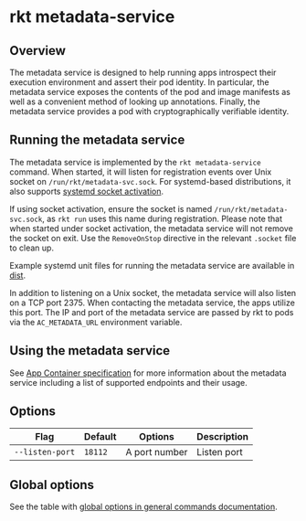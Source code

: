 # rkt metadata-service

## Overview

The metadata service is designed to help running apps introspect their execution environment and assert their pod identity.
In particular, the metadata service exposes the contents of the pod and image manifests as well as a convenient method of looking up annotations.
Finally, the metadata service provides a pod with cryptographically verifiable identity.

## Running the metadata service

The metadata service is implemented by the `rkt metadata-service` command.
When started, it will listen for registration events over Unix socket on `/run/rkt/metadata-svc.sock`.
For systemd-based distributions, it also supports [systemd socket activation][socket-activation].

If using socket activation, ensure the socket is named `/run/rkt/metadata-svc.sock`, as `rkt run` uses this name during registration.
Please note that when started under socket activation, the metadata service will not remove the socket on exit.
Use the `RemoveOnStop` directive in the relevant `.socket` file to clean up.

Example systemd unit files for running the metadata service are available in [dist][dist].

In addition to listening on a Unix socket, the metadata service will also listen on a TCP port 2375.
When contacting the metadata service, the apps utilize this port.
The IP and port of the metadata service are passed by rkt to pods via the `AC_METADATA_URL` environment variable.

## Using the metadata service

See [App Container specification][appc-container-metadata] for more information about the metadata service including a list of supported endpoints and their usage.

## Options

| Flag | Default | Options | Description |
| --- | --- | --- | --- |
| `--listen-port` |  `18112` | A port number | Listen port |

## Global options

See the table with [global options in general commands documentation][global-options].


[appc-container-metadata]: https://github.com/appc/spec/blob/master/spec/ace.md#app-container-metadata-service
[dist]: https://github.com/rkt/rkt/tree/master/dist/init/systemd
[global-options]: ../commands.md#global-options
[socket-activation]: http://0pointer.de/blog/projects/socket-activation.html
